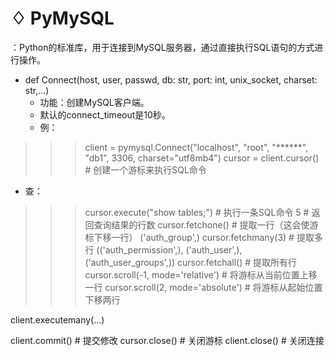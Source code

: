 # ♢ PyMySQL

：Python的标准库，用于连接到MySQL服务器，通过直接执行SQL语句的方式进行操作。

- def Connect(host, user, passwd, db: str, port: int, unix_socket, charset: str,...)
  - 功能：创建MySQL客户端。
  - 默认的connect_timeout是10秒。
  - 例：
>>> client = pymysql.Connect("localhost", "root", "******", "db1", 3306, charset="utf8mb4")
>>> cursor = client.cursor()      # 创建一个游标来执行SQL命令

- 查：
>>> cursor.execute("show tables;")    # 执行一条SQL命令
5              # 返回查询结果的行数
>>> cursor.fetchone()      # 提取一行（这会使游标下移一行）
('auth_group',)
>>> cursor.fetchmany(3)    # 提取多行
(('auth_permission',), ('auth_user',), ('auth_user_groups',))
>>> cursor.fetchall()      # 提取所有行
>>> cursor.scroll(-1, mode='relative')    # 将游标从当前位置上移一行
>>> cursor.scroll(2, mode='absolute')    # 将游标从起始位置下移两行


client.executemany(...)

client.commit()     # 提交修改
cursor.close()  # 关闭游标
client.close()      # 关闭连接
